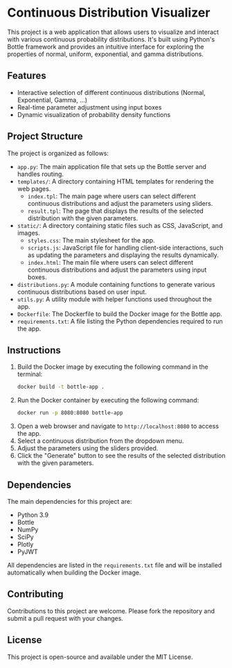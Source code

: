 # Continuous Distribution Visualizer

This project is a web application that allows users to visualize and interact with various continuous probability distributions. It's built using Python's Bottle framework and provides an intuitive interface for exploring the properties of normal, uniform, exponential, and gamma distributions.

## Features

- Interactive selection of different continuous distributions (Normal, Exponential, Gamma, ...)
- Real-time parameter adjustment using input boxes
- Dynamic visualization of probability density functions

## Project Structure

The project is organized as follows:
- `app.py`: The main application file that sets up the Bottle server and handles routing.
- `templates/`: A directory containing HTML templates for rendering the web pages.
  - `index.tpl`: The main page where users can select different continuous distributions and adjust the parameters using sliders.
  - `result.tpl`: The page that displays the results of the selected distribution with the given parameters.
- `static/`: A directory containing static files such as CSS, JavaScript, and images.
  - `styles.css`: The main stylesheet for the app.
  - `scripts.js`: JavaScript file for handling client-side interactions, such as updating the parameters and displaying the results dynamically.
  - `index.html`: The main file where users can select different continuous distributions and adjust the parameters using input boxes.
- `distributions.py`: A module containing functions to generate various continuous distributions based on user input.
- `utils.py`: A utility module with helper functions used throughout the app.
- `Dockerfile`: The Dockerfile to build the Docker image for the Bottle app.
- `requirements.txt`: A file listing the Python dependencies required to run the app.

## Instructions

1. Build the Docker image by executing the following command in the terminal:
   ```sh
   docker build -t bottle-app .
   ```
2. Run the Docker container by executing the following command:
   ```sh
   docker run -p 8080:8080 bottle-app
   ```
3. Open a web browser and navigate to `http://localhost:8080` to access the app.
4. Select a continuous distribution from the dropdown menu.
5. Adjust the parameters using the sliders provided.
6. Click the "Generate" button to see the results of the selected distribution with the given parameters.

## Dependencies

The main dependencies for this project are:

- Python 3.9
- Bottle
- NumPy
- SciPy
- Plotly
- PyJWT

All dependencies are listed in the `requirements.txt` file and will be installed automatically when building the Docker image.

## Contributing

Contributions to this project are welcome. Please fork the repository and submit a pull request with your changes.

## License

This project is open-source and available under the MIT License.
